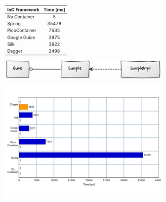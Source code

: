 | IoC Framework | Time [ms] |
| ------------- |:-------------:|
| No Container | 5 |
| Spring | 35478 |
| PicoContainer |  7635 |
| Google Guice |  2875 |
| Silk |   3822 |
| Dagger | 2498 |

![alt text](https://github.com/leszko/benchmark-ioc/raw/master/dependency.png)

![alt text](https://github.com/leszko/benchmark-ioc/raw/master/chart.png)
